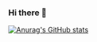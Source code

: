 ### Hi there 👋

[![Anurag's GitHub stats](https://github-readme-stats.vercel.app/api?username=Strupervlg)](https://github.com/anuraghazra/github-readme-stats)

<!--
**Strupervlg/Strupervlg** is a ✨ _special_ ✨ repository because its `README.md` (this file) appears on your GitHub profile.

Here are some ideas to get you started:

- 🔭 I’m currently working on ...
- 🌱 I’m currently learning ...
- 👯 I’m looking to collaborate on ...
- 🤔 I’m looking for help with ...
- 💬 Ask me about ...
- 📫 How to reach me: ...
- 😄 Pronouns: ...
- ⚡ Fun fact: ...
-->
